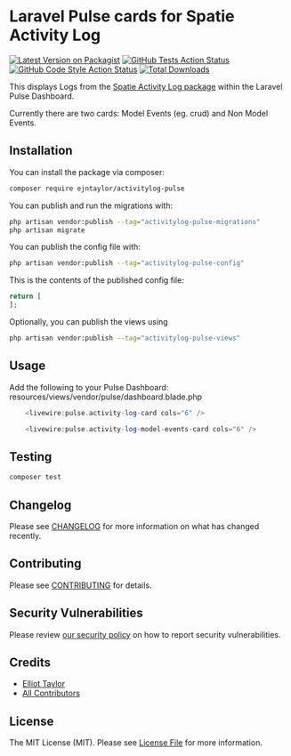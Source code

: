 # Laravel Pulse cards for Spatie Activity Log

[![Latest Version on Packagist](https://img.shields.io/packagist/v/ejntaylor/activitylog-pulse.svg?style=flat-square)](https://packagist.org/packages/ejntaylor/activitylog-pulse)
[![GitHub Tests Action Status](https://img.shields.io/github/actions/workflow/status/ejntaylor/activitylog-pulse/run-tests.yml?branch=main&label=tests&style=flat-square)](https://github.com/ejntaylor/activitylog-pulse/actions?query=workflow%3Arun-tests+branch%3Amain)
[![GitHub Code Style Action Status](https://img.shields.io/github/actions/workflow/status/ejntaylor/activitylog-pulse/fix-php-code-style-issues.yml?branch=main&label=code%20style&style=flat-square)](https://github.com/ejntaylor/activitylog-pulse/actions?query=workflow%3A"Fix+PHP+code+style+issues"+branch%3Amain)
[![Total Downloads](https://img.shields.io/packagist/dt/ejntaylor/activitylog-pulse.svg?style=flat-square)](https://packagist.org/packages/ejntaylor/activitylog-pulse)

This displays Logs from the [Spatie Activity Log package](https://github.com/spatie/laravel-activitylog) within the Laravel Pulse Dashboard. 

Currently there are two cards: Model Events (eg. crud) and Non Model Events.



## Installation

You can install the package via composer:

```bash
composer require ejntaylor/activitylog-pulse
```

You can publish and run the migrations with:

```bash
php artisan vendor:publish --tag="activitylog-pulse-migrations"
php artisan migrate
```

You can publish the config file with:

```bash
php artisan vendor:publish --tag="activitylog-pulse-config"
```

This is the contents of the published config file:

```php
return [
];
```

Optionally, you can publish the views using

```bash
php artisan vendor:publish --tag="activitylog-pulse-views"
```


## Usage

Add the following to your Pulse Dashboard: resources/views/vendor/pulse/dashboard.blade.php

```php
    <livewire:pulse.activity-log-card cols="6" />

    <livewire:pulse.activity-log-model-events-card cols="6" />
```

## Testing

```bash
composer test
```

## Changelog

Please see [CHANGELOG](CHANGELOG.md) for more information on what has changed recently.

## Contributing

Please see [CONTRIBUTING](CONTRIBUTING.md) for details.

## Security Vulnerabilities

Please review [our security policy](../../security/policy) on how to report security vulnerabilities.

## Credits

- [Elliot Taylor](https://github.com/ejntaylor)
- [All Contributors](../../contributors)

## License

The MIT License (MIT). Please see [License File](LICENSE.md) for more information.
